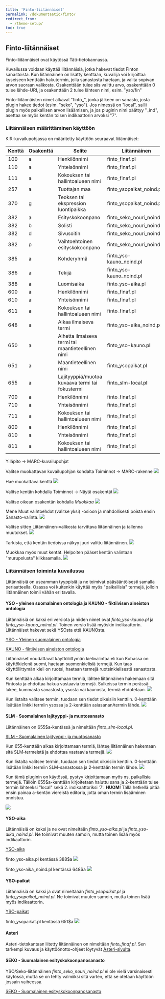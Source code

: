```yaml
---
title: 'Finto-liitännäiset'
permalink: /dokumentaatio/finto/
redirect_from:
  - /theme-setup/
toc: true
---
```


## Finto-liitännäiset

Finto-liitännäiset ovat käytössä Täti-tietokannassa.

Kuvailussa voidaan käyttää liitännäisiä, jotka hakevat tiedot Finton sanastoista. Kun liitännäinen on lisätty kenttään, kuvailija voi kirjoittaa kyseiseen kenttään hakutermin, jolla sanastosta haetaan, ja valita sopivan arvon suoraan valikosta. Osakenttään tulee siis valittu arvo, osakenttään 0 tulee lähde-URI, ja osakenttään 2 tulee lähteen nimi, esim. "yso/fin"

Finto-liitännäisten nimet alkavat "finto_", jonka jälkeen on sanasto, josta plugin hakee tiedot (esim. "seko", "yso"). Jos nimessä on "local", sallii plugin myös paikallisen arvon lisäämisen, ja jos pluginin nimi päättyy "_ind", asettaa se myös kentän toisen indikaattorin arvoksi "7".

### Liitännäisen määrittäminen käyttöön

KIR-kuvailupohjassa on määritetty käyttöön seuraavat liitännäiset:

| Kenttä | Osakenttä | Selite | Liitännäinen |
|---|---|---|---|
| 100      | a           | Henkilönnimi                                      | finto_finaf.pl            |
| 110      | a           | Yhteisönnimi                                      | finto_finaf.pl            |
| 111      | a           | Kokouksen tai hallintoalueen nimi                 | finto_finaf.pl            |
| 257      | a           | Tuottajan maa                                     | finto_ysopaikat_noind.pl  |
| 370      | g           | Teoksen tai ekspression luontipaikka              | finto_ysopaikat_noind.pl  |
| 382      | a           | Esityskokoonpano                                  | finto_seko_nouri_noind.pl |
| 382      | b           | Solisti                                           | finto_seko_nouri_noind.pl |
| 382      | d           | Sivusoitin                                        | finto_seko_nouri_noind.pl |
| 382      | p           | Vaihtoehtoinen esityskokoonpano                   | finto_seko_nouri_noind.pl |
| 385      | a           | Kohderyhmä                                        | finto_yso-kauno_noind.pl  |
| 386      | a           | Tekijä                                            | finto_yso-kauno_noind.pl  |
| 388      | a           | Luomisaika                                        | finto_yso-aika.pl         |
| 600      | a           | Henkilönnimi                                      | finto_finaf.pl            |
| 610      | a           | Yhteisönnimi                                      | finto_finaf.pl            |
| 611      | a           | Kokouksen tai hallintoalueen nimi                 | finto_finaf.pl            |
| 648      | a           | Aikaa ilmaiseva termi                             | finto_yso-aika_noind.pl   |
| 650      | a           | Aihetta ilmaiseva termi tai maantieteellinen nimi | finto_yso-kauno.pl        |
| 651      | a           | Maantieteellinen nimi                             | finto_ysopaikat.pl        |
| 655      | a           | Lajityyppiä/muotoa kuvaava termi tai fokustermi   | finto_slm-local.pl        |
| 700      | a           | Henkilönnimi                                      | finto_finaf.pl            |
| 710      | a           | Yhteisönnimi                                      | finto_finaf.pl            |
| 711      | a           | Kokouksen tai hallintoalueen nimi                 | finto_finaf.pl            |
| 800      | a           | Henkilönnimi                                      | finto_finaf.pl            |
| 810      | a           | Yhteisönnimi                                      | finto_finaf.pl            |
| 811      | a           | Kokouksen tai hallintoalueen nimi                 | finto_finaf.pl            |


Ylläpito -> MARC-kuvailupohjat

Valitse muokattavan kuvailupohjan kohdalta Toiminnot -> MARC-rakenne
![](/assets/files/docs/Ohjeet/finto.png)

Hae muokattava kenttä
![](/assets/files/docs/Ohjeet/finto2.png)

Valitse kentän kohdalla Toiminnot -> Näytä osakentät
![](/assets/files/docs/Ohjeet/finto3.png)

Valitse oikean osakentän kohdalla _Muokkaa_
![](/assets/files/docs/Ohjeet/finto4.png)

Mene Muut vaihtoehdot (valitse yksi) -osioon ja mahdollisesti poista ensin Sanasto-valinta.
![](/assets/files/docs/Ohjeet/finto5.png)

Valitse sitten Liitännäinen-valikosta tarvittava liitännäinen ja tallenna muutokset.
![](/assets/files/docs/Ohjeet/finto6.png)

Tarkista, että kentän tiedoissa näkyy juuri valittu liitännäinen.
![](/assets/files/docs/Ohjeet/finto7.png)

Muokkaa myös muut kentät. Helpoiten pääset kentän valintaan "murupolusta" klikkaamalla.
![](/assets/files/docs/Ohjeet/finto8.png)


### Liitännäisen toiminta kuvailussa

Liitännäisiä on useamman tyyppisiä ja ne toimivat pääsääntöisesti samalla periaatteella. Osassa voi kuitenkin käyttää myös "paikallisia" termejä, jolloin liitännäinen toimii vähän eri tavalla.

#### YSO - yleinen suomalainen ontologia ja KAUNO - fiktiivisen aineiston ontologia

Liitännäisiä on kaksi eri versiota ja niiden nimet ovat _finto_yso-kauno.pl_ ja _finto_yso-kauno_noind.pl_. Toinen versio lisää myöskin indikaattorin. Liitännäiset hakevat sekä YSOsta että KAUNOsta.


[YSO - Yleinen suomalainen ontologia](https://finto.fi/yso/fi/)

[KAUNO - fiktiivisen aineiston ontologia](https://finto.fi/kauno/fi/)

Liitännäiset noudattavat käyttöliittymän kielivalintaa eli kun Kohassa on käyttökielenä suomi, haetaan suomenkielisiä termejä. Kun taas käyttöliittymän kieli on ruotsi, haetaan termejä ruotsinkielisestä sanastosta.

Kun kenttään alkaa kirjoittamaan termiä, lähtee liitännäinen hakemaan sitä Fintosta ja ehdottaa hakua vastaavia termejä. Sulkeissa termin perässä lukee, kummasta sanastosta, ysosta vai kaunosta, termiä ehdotetaan.
![](/assets/files/docs/Ohjeet/finto9.png)

Kun listalta valitsee termin, tuodaan sen tiedot oikeisiin kenttiin. 0-kenttään lisätään linkki termiin ysossa ja 2-kenttään asiasanan/termin lähde.
![](/assets/files/docs/Ohjeet/finto10.png)

#### SLM - Suomalainen lajityyppi- ja muotosanasto

Liitännäinen on 655$a-kentässä ja nimeltään _finto_slm-local.pl_.

[SLM - Suomalainen lajityyppi- ja muotosanasto](https://finto.fi/slm/fi/)

Kun 655-kenttään alkaa kirjoittamaan termiä, lähtee liitännäinen hakemaan sitä SLM-termeistä ja ehdottaa vastaavia termejä.
![](/assets/files/docs/Ohjeet/finto11.png)

Kun listalta valitsee termin, tuodaan sen tiedot oikeisiin kenttiin. 0-kenttään lisätään linkki termiin SLM-sanastossa ja 2-kenttään termin lähde.
![](/assets/files/docs/Ohjeet/finto12.png)

Kun tämä pluginin on käytössä, pystyy kirjoittamaan myös ns. paikallisia termejä. Tällöin 655$a-kenttään kirjoitetaan haluttu sana ja 2-kenttään tulee termin lähteeksi "local" sekä 2. indikaattoriksi '7'. **HUOM!** Tällä hetkellä pitää ensin painaa a-kentän viereistä editoria, jotta oman termin lisääminen onnistuu.

![](/assets/files/docs/Ohjeet/finto13.png)

#### YSO-aika

Liitännäisiä on kaksi ja ne ovat nimeltään _finto_yso-aika.pl_ ja _finto_yso-aika_noind.pl_. Ne toimivat muuten samoin, mutta toinen lisää myös indikaattorin.

[YSO-aika](https://finto.fi/yso-aika/fi/index)

finto_yso-aika.pl kentässä 388$a
![](/assets/files/docs/Ohjeet/finto15.png)

finto_yso-aika_noind.pl kentässä 648$a
![](/assets/files/docs/Ohjeet/finto14.png)



#### YSO-paikat

Liitännäisiä on kaksi ja ovat nimeltäään _finto_ysopaikat.pl_ ja _finto_ysopaikat_noind.pl_. Ne toimivat muuten samoin, mutta toinen lisää myös indikaattorin.

[YSO-paikat](https://finto.fi/yso-paikat/fi/)


finto_ysopaikat.pl kentässä 651$a
![](/assets/files/docs/Ohjeet/finto16.png)


#### Asteri

Asteri-tietokantaan liitetty liitännäinen on nimeltään _finto_finaf.pl_. Sen tarkempi kuvaus ja käyttöönotto-ohjeet löytyvät [Asteri-sivulta](https://koha-suomi.fi/dokumentaatio/asteri/).

#### SEKO - Suomalainen esityskokoonpanosanasto

YSO/Seko-liitännäinen _finto_seko_nouri_noind.pl_ ei ole vielä varsinaisesti käytössä, mutta se on tehty valmiiksi sitä varten, että se otetaan käyttöön jossain vaiheessa.

[SEKO - Suomalainen esityskokoonpanosanasto](https://finto.fi/seko/fi/)
